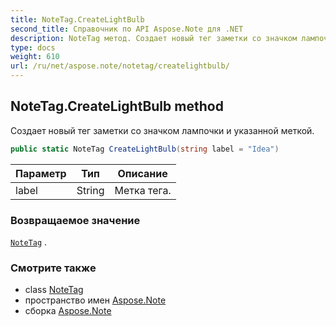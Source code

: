 ```yaml
---
title: NoteTag.CreateLightBulb
second_title: Справочник по API Aspose.Note для .NET
description: NoteTag метод. Создает новый тег заметки со значком лампочки и указанной меткой.
type: docs
weight: 610
url: /ru/net/aspose.note/notetag/createlightbulb/
---
```

## NoteTag.CreateLightBulb method

Создает новый тег заметки со значком лампочки и указанной меткой.

```csharp
public static NoteTag CreateLightBulb(string label = "Idea")
```

| Параметр | Тип | Описание |
| --- | --- | --- |
| label | String | Метка тега. |

### Возвращаемое значение

[`NoteTag`](../) .

### Смотрите также

* class [NoteTag](../)
* пространство имен [Aspose.Note](../../notetag/)
* сборка [Aspose.Note](../../../)


